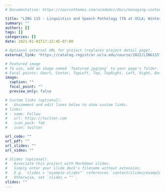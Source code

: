 ```yaml
---
# Documentation: https://sourcethemes.com/academic/docs/managing-content/

title: "LING 115 - Linguistics and Speech Pathology (TA at UCLA; Winter 2021)"
summary: ""
authors: []
tags: []
categories: []
date: 2021-01-01T17:22:45-07:00

# Optional external URL for project (replaces project detail page).
external_link: "https://catalog.registrar.ucla.edu/course/2022/LING115"

# Featured image
# To use, add an image named `featured.jpg/png` to your page's folder.
# Focal points: Smart, Center, TopLeft, Top, TopRight, Left, Right, BottomLeft, Bottom, BottomRight.
image:
  caption: ""
  focal_point: ""
  preview_only: false

# Custom links (optional).
#   Uncomment and edit lines below to show custom links.
# links:
# - name: Follow
#   url: https://twitter.com
#   icon_pack: fab
#   icon: twitter

url_code: ""
url_pdf: ""
url_slides: ""
url_video: ""

# Slides (optional).
#   Associate this project with Markdown slides.
#   Simply enter your slide deck's filename without extension.
#   E.g. `slides = "example-slides"` references `content/slides/example-slides.md`.
#   Otherwise, set `slides = ""`.
slides: ""
---
```

